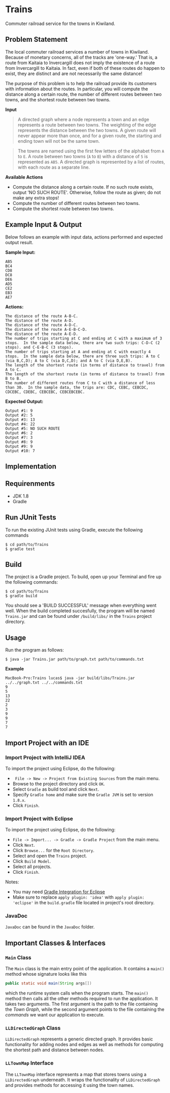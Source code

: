 # Trains
Commuter railroad service for the towns in Kiwiland. 

## Problem Statement
The local commuter railroad services a number of towns in Kiwiland.  Because of monetary concerns, all of the tracks are 'one-way.'  That is, a route from Kaitaia to Invercargill does not imply the existence of a route from Invercargill to Kaitaia.  In fact, even if both of these routes do happen to exist, they are distinct and are not necessarily the same distance!

The purpose of this problem is to help the railroad provide its customers with information about the routes.  In particular, you will compute the distance along a certain route, the number of different routes between two towns, and the shortest route between two towns.

**Input**  
> A directed graph where a node represents a town and an edge represents a route between two towns.  The weighting of the edge represents the distance between the two towns.  A given route will never appear more than once, and for a given route, the starting and ending town will not be the same town. 

> The towns are named using the first few letters of the alphabet from `A` to `E`.  A route between two towns (`A` to `B`) with a distance of `5` is represented as `AB5`. A directed graph is represented by a list of routes, with each route as a separate line.

**Available Actions**
*  Compute the distance along a certain route. If no such route exists, output 'NO SUCH ROUTE'. Otherwise, follow the route as given; do not make any extra stops!
*  Compute the number of different routes between two towns.
*  Compute the shortest route between two towns.

## Example Input & Output
Below follows an example with input data, actions performed and expected output result.

**Sample Input:**
```
AB5
BC4
CD8
DC8
DE6
AD5
CE2
EB3
AE7
```

**Actions:**
```
The distance of the route A-B-C.
The distance of the route A-D.
The distance of the route A-D-C.
The distance of the route A-E-B-C-D.
The distance of the route A-E-D.
The number of trips starting at C and ending at C with a maximum of 3 stops.  In the sample data below, there are two such trips: C-D-C (2 stops). and C-E-B-C (3 stops).
The number of trips starting at A and ending at C with exactly 4 stops.  In the sample data below, there are three such trips: A to C (via B,C,D); A to C (via D,C,D); and A to C (via D,E,B).
The length of the shortest route (in terms of distance to travel) from A to C.
The length of the shortest route (in terms of distance to travel) from B to B.
The number of different routes from C to C with a distance of less than 30.  In the sample data, the trips are: CDC, CEBC, CEBCDC, CDCEBC, CDEBC, CEBCEBC, CEBCEBCEBC.
```

**Expected Output:**
```
Output #1: 9
Output #2: 5
Output #3: 13
Output #4: 22
Output #5: NO SUCH ROUTE
Output #6: 2
Output #7: 3
Output #8: 9
Output #9: 9
Output #10: 7
```

## Implementation
## Requirenments
* JDK 1.8
* Gradle

## Run JUnit Tests
To run the existing JUnit tests using Gradle, execute the following commands
```shell
$ cd path/to/Trains
$ gradle test
```

## Build
The project is a Gradle project. To build, open up your Terminal and fire up the following commands:
```shell
$ cd path/to/Trains
$ gradle build
```
You should see a 'BUILD SUCCESSFUL' message when everything went well. When the build completed succesfully, the program will be named `Trains.jar` and can be found under `/build/libs/` in the `Trains` project directory.

## Usage
Run the program as follows:
```shell
$ java -jar Trains.jar path/to/graph.txt path/to/commands.txt
```

**Example**
```shell
MacBook-Pro:Trains lucas$ java -jar build/libs/Trains.jar ../../graph.txt ../../commands.txt 
9
5
13
22
2
3
9
9
7
7
```

## Import Project with an IDE
### Import Project with IntelliJ IDEA
To import the project using Eclipse, do the following:
* ` File -> New -> Project from Existing Sources` from the main menu.
* Browse to the project directory and click `OK`.
* Select `Gradle` as build tool and click `Next`.
* Specify `Gradle home` and make sure the `Gradle JVM` is set to version `1.8.x`.
* Click `Finish`.

### Import Project with Eclipse
To import the project using Eclipse, do the following:
* `File -> Import... -> Gradle -> Gradle Project` from the main menu.
* Click `Next`.
* Click `Browse...` for the `Root Directory`.
* Select and open the `Trains` project.
* Click `Build Model`.
* Select all projects.
* Click `Finish`.

Notes:
* You may need <a href="http://marketplace.eclipse.org/content/gradle-integration-eclipse-44" target="_blank">Gradle Integration for Eclipse</a>
* Make sure to replace ``apply plugin: 'idea'`` with ``apply plugin: 'eclipse'`` in the `build.gradle` file located in project's root directory.

### JavaDoc
`JavaDoc` can be found in the `JavaDoc` folder.

## Important Classes & Interfaces
### `Main` Class
The `Main` class is the main entry point of the application. It contains a `main()` method whose signature looks like this
```java
public static void main(String args[])
```
which the runtime system calls when the program starts. The `main()` method then calls all the other methods required to run the application. It takes two arguments. The first argument is the path to the file containing the *Town Graph*, while the second argument points to the file containing the *commands* we want our application to execute.

### `LLDirectedGraph` Class
`LLDirectedGraph` represents a generic directed graph. It provides basic functionality for adding nodes and edges as well as methods for computing the shortest path and distance between nodes.

### `LLTownMap` Interface
The `LLTownMap` interface represents a map that stores towns using a `LLDirectedGraph` underneath. It wraps the functionality of `LLDirectedGraph` and provides methods for accessing it using the town names.
